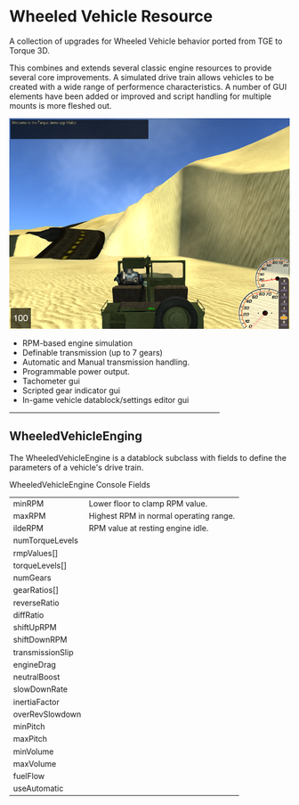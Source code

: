 <h1>Wheeled Vehicle Resource</h1>
<p>A collection of upgrades for Wheeled Vehicle behavior ported from TGE to Torque 3D.</p>
<p>This combines and extends several classic engine resources to provide several core improvements. A simulated drive train allows vehicles to be created with a wide range of performence characteristics. A number of GUI elements have been added or improved and script handling for multiple mounts is more fleshed out.</p>

<img src="./media/screenshot_001.png">

<ul>
<li>RPM-based engine simulation</li>
<li>Definable transmission (up to 7 gears)</li>
<li>Automatic and Manual transmission handling.</li>
<li>Programmable power output.</li>
<li>Tachometer gui</li>
<li>Scripted gear indicator gui</li>
<li>In-game vehicle datablock/settings editor gui</li>
</ul>
<hr width=75%>
<h2>WheeledVehicleEnging</h2>
<p>The WheeledVehicleEngine is a datablock subclass with fields to define the parameters of a vehicle's drive train.</p>
<table>
  <tr>
  <thead colspan=2 style="text-align:center;">WheeledVehicleEngine Console Fields</thead>
  </tr>
  <tr>
    <td>minRPM</td>
    <td>Lower floor to clamp RPM value.</td>
  </tr>  
  <tr>
    <td>maxRPM</td>
    <td>Highest RPM in normal operating range.</td>
  </tr>
  <tr>
    <td>ildeRPM</td>
    <td>RPM value at resting engine idle.</td>
  </tr>
  
  <tr>
    <td>numTorqueLevels</td>
    <td></td>
  </tr>
  <tr>
    <td>rmpValues[]</td>
    <td></td>
  </tr>  
  <tr>
    <td>torqueLevels[]</td>
    <td></td>
  </tr>  
  
  <tr>
    <td>numGears</td>
    <td></td>
  </tr>     
  <tr>
    <td>gearRatios[]</td>
    <td></td>
  </tr>
  <tr>
    <td>reverseRatio</td>
    <td></td>
  </tr>  
  <tr>
    <td>diffRatio</td>
    <td></td>
  </tr>     
  <tr>
    <td>shiftUpRPM</td>
    <td></td>
  </tr>
  <tr>
    <td>shiftDownRPM</td>
    <td></td>
  </tr>
  <tr>
    <td>transmissionSlip</td>
    <td></td>
  </tr>  
  <tr>
    <td>engineDrag</td>
    <td></td>
  </tr>
  <tr>
    <td>neutralBoost</td>
    <td></td>
  </tr>
  <tr>
    <td>slowDownRate</td>
    <td></td>
  </tr>
  <tr>
    <td>inertiaFactor</td>
    <td></td>
  </tr>
  <tr>
    <td>overRevSlowdown</td>
    <td></td>
  </tr>
  
  <tr>
    <td>minPitch</td>
    <td></td>
  </tr>
  <tr>
    <td>maxPitch</td>
    <td></td>
  </tr> 
  <tr>
    <td>minVolume</td>
    <td></td>
  </tr>
  <tr>
    <td>maxVolume</td>
    <td></td>
  </tr>

  
  <tr>
    <td>fuelFlow</td>
    <td></td>
  </tr>
  <tr>
    <td>useAutomatic</td>
    <td></td>
  </tr>  

</table>
